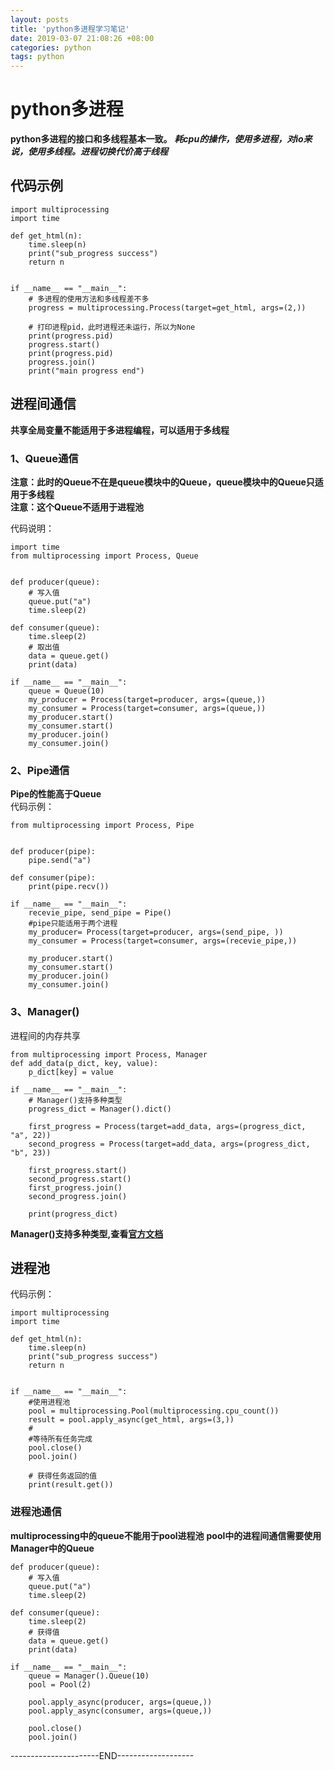 ```yaml
---
layout: posts
title: 'python多进程学习笔记'
date: 2019-03-07 21:08:26 +08:00
categories: python
tags: python
---
```


# python多进程

**python多进程的接口和多线程基本一致。**
**_耗cpu的操作，使用多进程，对io来说，使用多线程。进程切换代价高于线程_**

## 代码示例
```
import multiprocessing
import time

def get_html(n):
    time.sleep(n)
    print("sub_progress success")
    return n


if __name__ == "__main__":
    # 多进程的使用方法和多线程差不多
    progress = multiprocessing.Process(target=get_html, args=(2,))

    # 打印进程pid，此时进程还未运行，所以为None
    print(progress.pid)
    progress.start()
    print(progress.pid)
    progress.join()
    print("main progress end")
```

## 进程间通信
**共享全局变量不能适用于多进程编程，可以适用于多线程**
### 1、Queue通信
**注意：此时的Queue不在是queue模块中的Queue，queue模块中的Queue只适用于多线程**  
**注意：这个Queue不适用于进程池**     

代码说明：
```
import time
from multiprocessing import Process, Queue


def producer(queue):
    # 写入值
    queue.put("a")
    time.sleep(2)

def consumer(queue):
    time.sleep(2)
    # 取出值
    data = queue.get()
    print(data)

if __name__ == "__main__":
    queue = Queue(10)
    my_producer = Process(target=producer, args=(queue,))
    my_consumer = Process(target=consumer, args=(queue,))
    my_producer.start()
    my_consumer.start()
    my_producer.join()
    my_consumer.join()
```    

### 2、Pipe通信
**Pipe的性能高于Queue**     
代码示例：
```
from multiprocessing import Process, Pipe


def producer(pipe):
    pipe.send("a")

def consumer(pipe):
    print(pipe.recv())

if __name__ == "__main__":
    recevie_pipe, send_pipe = Pipe()
    #pipe只能适用于两个进程
    my_producer= Process(target=producer, args=(send_pipe, ))
    my_consumer = Process(target=consumer, args=(recevie_pipe,))

    my_producer.start()
    my_consumer.start()
    my_producer.join()
    my_consumer.join()
```

### 3、Manager() 
进程间的内存共享

```
from multiprocessing import Process, Manager
def add_data(p_dict, key, value):
    p_dict[key] = value

if __name__ == "__main__":
    # Manager()支持多种类型
    progress_dict = Manager().dict()

    first_progress = Process(target=add_data, args=(progress_dict, "a", 22))
    second_progress = Process(target=add_data, args=(progress_dict, "b", 23))

    first_progress.start()
    second_progress.start()
    first_progress.join()
    second_progress.join()

    print(progress_dict)
```    
**Manager()支持多种类型,查看[官方文档](https://docs.python.org/3.7/library/multiprocessing.html)**


## 进程池
代码示例：
```
import multiprocessing
import time

def get_html(n):
    time.sleep(n)
    print("sub_progress success")
    return n


if __name__ == "__main__":
    #使用进程池
    pool = multiprocessing.Pool(multiprocessing.cpu_count())
    result = pool.apply_async(get_html, args=(3,))
    #
    #等待所有任务完成
    pool.close()
    pool.join()
    
    # 获得任务返回的值
    print(result.get())
```

### 进程池通信
**multiprocessing中的queue不能用于pool进程池**
**pool中的进程间通信需要使用Manager中的Queue**
```
def producer(queue):
    # 写入值
    queue.put("a")
    time.sleep(2)

def consumer(queue):
    time.sleep(2)
    # 获得值
    data = queue.get()
    print(data)

if __name__ == "__main__":
    queue = Manager().Queue(10)
    pool = Pool(2)

    pool.apply_async(producer, args=(queue,))
    pool.apply_async(consumer, args=(queue,))

    pool.close()
    pool.join()
```    

----------------------END-------------------

